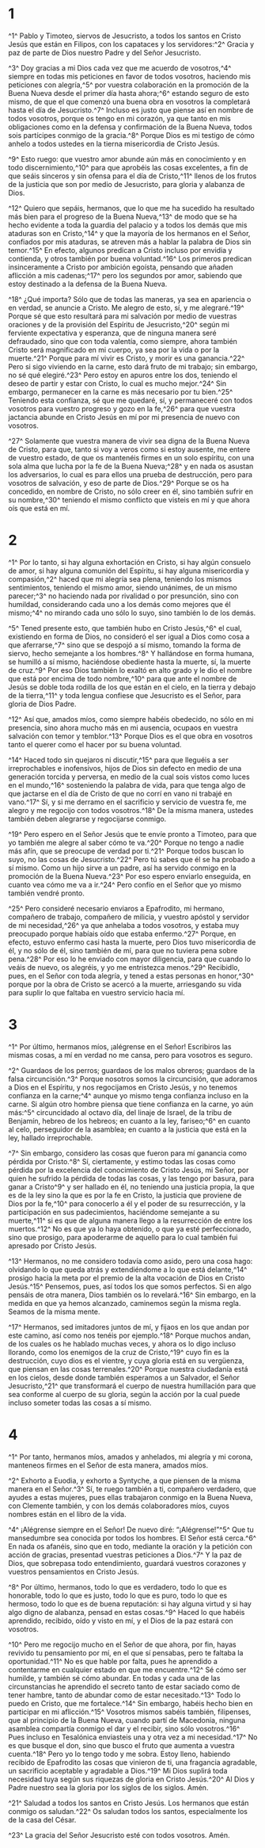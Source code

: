 # 1
^1^ Pablo y Timoteo, siervos de Jesucristo, a todos los santos en Cristo Jesús que están en Filipos, con los capataces y los servidores:^2^ Gracia y paz de parte de Dios nuestro Padre y del Señor Jesucristo.

^3^ Doy gracias a mi Dios cada vez que me acuerdo de vosotros,^4^ siempre en todas mis peticiones en favor de todos vosotros, haciendo mis peticiones con alegría,^5^ por vuestra colaboración en la promoción de la Buena Nueva desde el primer día hasta ahora;^6^ estando seguro de esto mismo, de que el que comenzó una buena obra en vosotros la completará hasta el día de Jesucristo.^7^ Incluso es justo que piense así en nombre de todos vosotros, porque os tengo en mi corazón, ya que tanto en mis obligaciones como en la defensa y confirmación de la Buena Nueva, todos sois partícipes conmigo de la gracia.^8^ Porque Dios es mi testigo de cómo anhelo a todos ustedes en la tierna misericordia de Cristo Jesús.

^9^ Esto ruego: que vuestro amor abunde aún más en conocimiento y en todo discernimiento,^10^ para que aprobéis las cosas excelentes, a fin de que seáis sinceros y sin ofensa para el día de Cristo,^11^ llenos de los frutos de la justicia que son por medio de Jesucristo, para gloria y alabanza de Dios.

^12^ Quiero que sepáis, hermanos, que lo que me ha sucedido ha resultado más bien para el progreso de la Buena Nueva,^13^ de modo que se ha hecho evidente a toda la guardia del palacio y a todos los demás que mis ataduras son en Cristo,^14^ y que la mayoría de los hermanos en el Señor, confiados por mis ataduras, se atreven más a hablar la palabra de Dios sin temor.^15^ En efecto, algunos predican a Cristo incluso por envidia y contienda, y otros también por buena voluntad.^16^ Los primeros predican insinceramente a Cristo por ambición egoísta, pensando que añaden aflicción a mis cadenas;^17^ pero los segundos por amor, sabiendo que estoy destinado a la defensa de la Buena Nueva.

^18^ ¿Qué importa? Sólo que de todas las maneras, ya sea en apariencia o en verdad, se anuncie a Cristo. Me alegro de esto, sí, y me alegraré.^19^ Porque sé que esto resultará para mi salvación por medio de vuestras oraciones y de la provisión del Espíritu de Jesucristo,^20^ según mi ferviente expectativa y esperanza, que de ninguna manera seré defraudado, sino que con toda valentía, como siempre, ahora también Cristo será magnificado en mi cuerpo, ya sea por la vida o por la muerte.^21^ Porque para mí vivir es Cristo, y morir es una ganancia.^22^ Pero si sigo viviendo en la carne, esto dará fruto de mi trabajo; sin embargo, no sé qué elegiré.^23^ Pero estoy en apuros entre los dos, teniendo el deseo de partir y estar con Cristo, lo cual es mucho mejor.^24^ Sin embargo, permanecer en la carne es más necesario por tu bien.^25^ Teniendo esta confianza, sé que me quedaré, sí, y permaneceré con todos vosotros para vuestro progreso y gozo en la fe,^26^ para que vuestra jactancia abunde en Cristo Jesús en mí por mi presencia de nuevo con vosotros.

^27^ Solamente que vuestra manera de vivir sea digna de la Buena Nueva de Cristo, para que, tanto si voy a veros como si estoy ausente, me entere de vuestro estado, de que os mantenéis firmes en un solo espíritu, con una sola alma que lucha por la fe de la Buena Nueva;^28^ y en nada os asustan los adversarios, lo cual es para ellos una prueba de destrucción, pero para vosotros de salvación, y eso de parte de Dios.^29^ Porque se os ha concedido, en nombre de Cristo, no sólo creer en él, sino también sufrir en su nombre,^30^ teniendo el mismo conflicto que visteis en mí y que ahora oís que está en mí.

# 2
^1^ Por lo tanto, si hay alguna exhortación en Cristo, si hay algún consuelo de amor, si hay alguna comunión del Espíritu, si hay alguna misericordia y compasión,^2^ haced que mi alegría sea plena, teniendo los mismos sentimientos, teniendo el mismo amor, siendo unánimes, de un mismo parecer;^3^ no haciendo nada por rivalidad o por presunción, sino con humildad, considerando cada uno a los demás como mejores que él mismo;^4^ no mirando cada uno sólo lo suyo, sino también lo de los demás.

^5^ Tened presente esto, que también hubo en Cristo Jesús,^6^ el cual, existiendo en forma de Dios, no consideró el ser igual a Dios como cosa a que aferrarse,^7^ sino que se despojó a sí mismo, tomando la forma de siervo, hecho semejante a los hombres.^8^ Y hallándose en forma humana, se humilló a sí mismo, haciéndose obediente hasta la muerte, sí, la muerte de cruz.^9^ Por eso Dios también lo exaltó en alto grado y le dio el nombre que está por encima de todo nombre,^10^ para que ante el nombre de Jesús se doble toda rodilla de los que están en el cielo, en la tierra y debajo de la tierra,^11^ y toda lengua confiese que Jesucristo es el Señor, para gloria de Dios Padre.

^12^ Así que, amados míos, como siempre habéis obedecido, no sólo en mi presencia, sino ahora mucho más en mi ausencia, ocupaos en vuestra salvación con temor y temblor.^13^ Porque Dios es el que obra en vosotros tanto el querer como el hacer por su buena voluntad.

^14^ Haced todo sin quejaros ni discutir,^15^ para que lleguéis a ser irreprochables e inofensivos, hijos de Dios sin defecto en medio de una generación torcida y perversa, en medio de la cual sois vistos como luces en el mundo,^16^ sosteniendo la palabra de vida, para que tenga algo de que jactarse en el día de Cristo de que no corrí en vano ni trabajé en vano.^17^ Sí, y si me derramo en el sacrificio y servicio de vuestra fe, me alegro y me regocijo con todos vosotros.^18^ De la misma manera, ustedes también deben alegrarse y regocijarse conmigo.

^19^ Pero espero en el Señor Jesús que te envíe pronto a Timoteo, para que yo también me alegre al saber cómo te va.^20^ Porque no tengo a nadie más afín, que se preocupe de verdad por ti.^21^ Porque todos buscan lo suyo, no las cosas de Jesucristo.^22^ Pero tú sabes que él se ha probado a sí mismo. Como un hijo sirve a un padre, así ha servido conmigo en la promoción de la Buena Nueva.^23^ Por eso espero enviarlo enseguida, en cuanto vea cómo me va a ir.^24^ Pero confío en el Señor que yo mismo también vendré pronto.

^25^ Pero consideré necesario enviaros a Epafrodito, mi hermano, compañero de trabajo, compañero de milicia, y vuestro apóstol y servidor de mi necesidad,^26^ ya que anhelaba a todos vosotros, y estaba muy preocupado porque habíais oído que estaba enfermo.^27^ Porque, en efecto, estuvo enfermo casi hasta la muerte, pero Dios tuvo misericordia de él, y no sólo de él, sino también de mí, para que no tuviera pena sobre pena.^28^ Por eso lo he enviado con mayor diligencia, para que cuando lo veáis de nuevo, os alegréis, y yo me entristezca menos.^29^ Recibidlo, pues, en el Señor con toda alegría, y tened a estas personas en honor,^30^ porque por la obra de Cristo se acercó a la muerte, arriesgando su vida para suplir lo que faltaba en vuestro servicio hacia mí.

# 3
^1^ Por último, hermanos míos, ¡alégrense en el Señor! Escribiros las mismas cosas, a mí en verdad no me cansa, pero para vosotros es seguro.

^2^ Guardaos de los perros; guardaos de los malos obreros; guardaos de la falsa circuncisión.^3^ Porque nosotros somos la circuncisión, que adoramos a Dios en el Espíritu, y nos regocijamos en Cristo Jesús, y no tenemos confianza en la carne;^4^ aunque yo mismo tenga confianza incluso en la carne. Si algún otro hombre piensa que tiene confianza en la carne, yo aún más:^5^ circuncidado al octavo día, del linaje de Israel, de la tribu de Benjamín, hebreo de los hebreos; en cuanto a la ley, fariseo;^6^ en cuanto al celo, perseguidor de la asamblea; en cuanto a la justicia que está en la ley, hallado irreprochable.

^7^ Sin embargo, considero las cosas que fueron para mí ganancia como pérdida por Cristo.^8^ Sí, ciertamente, y estimo todas las cosas como pérdida por la excelencia del conocimiento de Cristo Jesús, mi Señor, por quien he sufrido la pérdida de todas las cosas, y las tengo por basura, para ganar a Cristo^9^ y ser hallado en él, no teniendo una justicia propia, la que es de la ley sino la que es por la fe en Cristo, la justicia que proviene de Dios por la fe,^10^ para conocerlo a él y el poder de su resurrección, y la participación en sus padecimientos, haciéndome semejante a su muerte,^11^ si es que de alguna manera llego a la resurrección de entre los muertos.^12^ No es que ya lo haya obtenido, o que ya esté perfeccionado, sino que prosigo, para apoderarme de aquello para lo cual también fui apresado por Cristo Jesús.

^13^ Hermanos, no me considero todavía como asido, pero una cosa hago: olvidando lo que queda atrás y extendiéndome a lo que está delante,^14^ prosigo hacia la meta por el premio de la alta vocación de Dios en Cristo Jesús.^15^ Pensemos, pues, así todos los que somos perfectos. Si en algo pensáis de otra manera, Dios también os lo revelará.^16^ Sin embargo, en la medida en que ya hemos alcanzado, caminemos según la misma regla. Seamos de la misma mente.

^17^ Hermanos, sed imitadores juntos de mí, y fijaos en los que andan por este camino, así como nos tenéis por ejemplo.^18^ Porque muchos andan, de los cuales os he hablado muchas veces, y ahora os lo digo incluso llorando, como los enemigos de la cruz de Cristo,^19^ cuyo fin es la destrucción, cuyo dios es el vientre, y cuya gloria está en su vergüenza, que piensan en las cosas terrenales.^20^ Porque nuestra ciudadanía está en los cielos, desde donde también esperamos a un Salvador, el Señor Jesucristo,^21^ que transformará el cuerpo de nuestra humillación para que sea conforme al cuerpo de su gloria, según la acción por la cual puede incluso someter todas las cosas a sí mismo.

# 4
^1^ Por tanto, hermanos míos, amados y anhelados, mi alegría y mi corona, manteneos firmes en el Señor de esta manera, amados míos.

^2^ Exhorto a Euodia, y exhorto a Syntyche, a que piensen de la misma manera en el Señor.^3^ Sí, te ruego también a ti, compañero verdadero, que ayudes a estas mujeres, pues ellas trabajaron conmigo en la Buena Nueva, con Clemente también, y con los demás colaboradores míos, cuyos nombres están en el libro de la vida.

^4^ ¡Alégrense siempre en el Señor! De nuevo diré: “¡Alégrense!”^5^ Que tu mansedumbre sea conocida por todos los hombres. El Señor está cerca.^6^ En nada os afanéis, sino que en todo, mediante la oración y la petición con acción de gracias, presentad vuestras peticiones a Dios.^7^ Y la paz de Dios, que sobrepasa todo entendimiento, guardará vuestros corazones y vuestros pensamientos en Cristo Jesús.

^8^ Por último, hermanos, todo lo que es verdadero, todo lo que es honorable, todo lo que es justo, todo lo que es puro, todo lo que es hermoso, todo lo que es de buena reputación: si hay alguna virtud y si hay algo digno de alabanza, pensad en estas cosas.^9^ Haced lo que habéis aprendido, recibido, oído y visto en mí, y el Dios de la paz estará con vosotros.

^10^ Pero me regocijo mucho en el Señor de que ahora, por fin, hayas revivido tu pensamiento por mí, en el que sí pensabas, pero te faltaba la oportunidad.^11^ No es que hable por falta, pues he aprendido a contentarme en cualquier estado en que me encuentre.^12^ Sé cómo ser humilde, y también sé cómo abundar. En todas y cada una de las circunstancias he aprendido el secreto tanto de estar saciado como de tener hambre, tanto de abundar como de estar necesitado.^13^ Todo lo puedo en Cristo, que me fortalece.^14^ Sin embargo, habéis hecho bien en participar en mi aflicción.^15^ Vosotros mismos sabéis también, filipenses, que al principio de la Buena Nueva, cuando partí de Macedonia, ninguna asamblea compartía conmigo el dar y el recibir, sino sólo vosotros.^16^ Pues incluso en Tesalónica enviasteis una y otra vez a mi necesidad.^17^ No es que busque el don, sino que busco el fruto que aumenta a vuestra cuenta.^18^ Pero yo lo tengo todo y me sobra. Estoy lleno, habiendo recibido de Epafrodito las cosas que vinieron de ti, una fragancia agradable, un sacrificio aceptable y agradable a Dios.^19^ Mi Dios suplirá toda necesidad tuya según sus riquezas de gloria en Cristo Jesús.^20^ Al Dios y Padre nuestro sea la gloria por los siglos de los siglos. Amén.

^21^ Saludad a todos los santos en Cristo Jesús. Los hermanos que están conmigo os saludan.^22^ Os saludan todos los santos, especialmente los de la casa del César.

^23^ La gracia del Señor Jesucristo esté con todos vosotros. Amén.